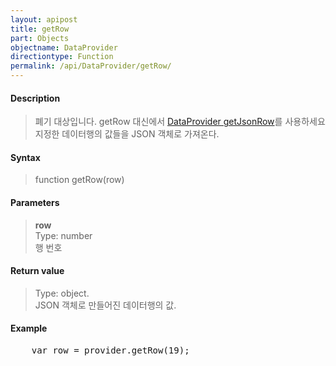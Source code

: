 ```yaml
---
layout: apipost
title: getRow
part: Objects
objectname: DataProvider
directiontype: Function
permalink: /api/DataProvider/getRow/
---
```



#### Description

> 폐기 대상입니다. getRow 대신에서 [DataProvider getJsonRow](/api/DataProvider/getJsonRow/)를 사용하세요  
> 지정한 데이터행의 값들을 JSON 객체로 가져온다.



#### Syntax

> function getRow(row)

#### Parameters

> **row**  
> Type: number  
> 행 번호  

#### Return value

> Type: object.  
> JSON 객체로 만들어진 데이터행의 값.  

#### Example

<pre class="prettyprint">
    var row = provider.getRow(19);
</pre>


